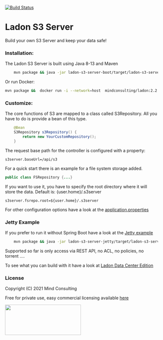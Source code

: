 [![Build Status](https://travis-ci.org/mindmill/ladon-s3-server.svg?branch=master)](https://travis-ci.org/mindmill/ladon-s3-server)

# Ladon S3 Server
Build your own S3 Server and keep your data safe! 

### Installation:
The Ladon S3 Server is built using Java 8-13 and Maven
```bash
    mvn package && java -jar ladon-s3-server-boot/target/ladon-s3-server-boot-2.2.0.jar
```
Or run Docker:
```bash
mvn package &&  docker run -i --network=host  mindconsulting/ladon:2.2.0
```
### Customize:
The core functions of S3 are mapped to a class called S3Repository.
All you have to do is provide a bean of this type.
```java
    @Bean
    S3Repository s3Repository() {
        return new YourCustomRepository();
    }

```

The request base path for the controller is configured with a property:
```properties
s3server.baseUrl=/api/s3
```
For a quick start there is an example for a file system storage added.
```java
public class FSRepository {...}
```
If you want to use it, you have to specify the root directory where it will store the data.
Default is: {user.home}/.s3server

```properties
s3server.fsrepo.root=${user.home}/.s3server
```
For other configuration options have a look at the [application.properties](./ladon-s3-server-boot/src/main/resources/application.properties ) 

### Jetty Example 

If you prefer to run it without Spring Boot have a look at the [Jetty example](./ladon-s3-server-jetty/src/main/java/de/mc/ladon/s3server/jetty/S3JettyServer.java )
```bash
    mvn package && java -jar ladon-s3-server-jetty/target/ladon-s3-server-jetty-2.2.0.jar
```
Supported so far is only access via REST API, no ACL, no policies, no torrent ....

To see what you can build with it have a look at  [Ladon Data Center Edition](https://ladon.org)  
### License
Copyright (C) 2021 Mind Consulting

Free for private use, easy commercial licensing available [here](https://elopage.com/s/mind/ladon-s3-server/payment?locale=en)

<a href="https://ladon.org/"><img src="https://ladon.org/img/logo_no_bg.png" height="100" width="250" ></a>


